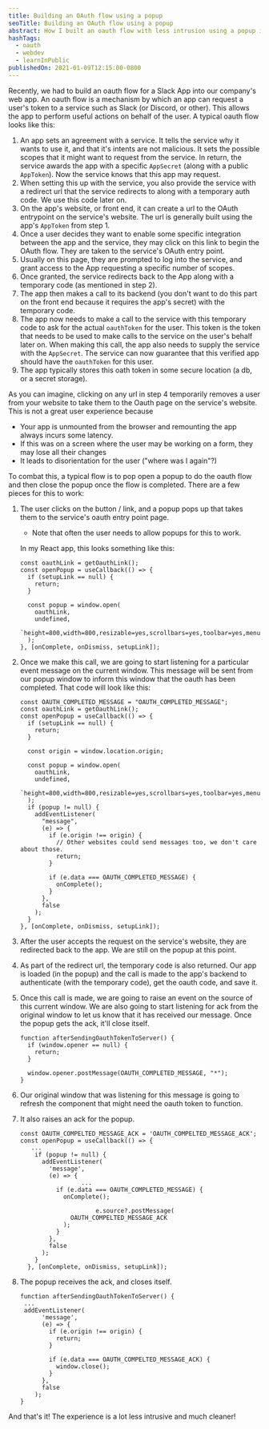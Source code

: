 ```yaml
---
title: Building an OAuth flow using a popup
seoTitle: Building an OAuth flow using a popup
abstract: How I built an oauth flow with less intrusion using a popup instead of in-window flow
hashTags:
  - oauth
  - webdev
  - learnInPublic
publishedOn: 2021-01-09T12:15:00-0800
---
```


Recently, we had to build an oauth flow for a Slack App into our company's web app. An oauth flow is a mechanism by which an app can request a user's token to a service such as Slack (or Discord, or other). This allows the app to perform useful actions on behalf of the user. A typical oauth flow looks like this:

1. An app sets an agreement with a service. It tells the service why it wants to use it, and that it's intents are not malicious. It sets the possible scopes that it might want to request from the service. In return, the service awards the app with a specific `AppSecret` (along with a public `AppToken`). Now the service knows that this app may request.
2. When setting this up with the service, you also provide the service with a redirect url that the service redirects to along with a temporary auth code. We use this code later on.
3. On the app's website, or front end, it can create a url to the OAuth entrypoint on the service's website. The url is generally built using the app's `AppToken` from step 1.
4. Once a user decides they want to enable some specific integration between the app and the service, they may click on this link to begin the OAuth flow. They are taken to the service's OAuth entry point.
5. Usually on this page, they are prompted to log into the service, and grant access to the App requesting a specific number of scopes.
6. Once granted, the service redirects back to the App along with a temporary code (as mentioned in step 2).
7. The app then makes a call to its backend (you don't want to do this part on the front end because it requires the app's secret) with the temporary code.
8. The app now needs to make a call to the service with this temporary code to ask for the actual `oauthToken` for the user. This token is the token that needs to be used to make calls to the service on the user's behalf later on. When making this call, the app also needs to supply the service with the `AppSecret`. The service can now guarantee that this verified app should have the `oauthToken` for this user.
9. The app typically stores this oath token in some secure location (a db, or a secret storage).

As you can imagine, clicking on any url in step 4 temporarily removes a user from your website to take them to the Oauth page on the service's website. This is not a great user experience because

- Your app is unmounted from the browser and remounting the app always incurs some latency.
- If this was on a screen where the user may be working on a form, they may lose all their changes
- It leads to disorientation for the user ("where was I again"?)

To combat this, a typical flow is to pop open a popup to do the oauth flow and then close the popup once the flow is completed. There are a few pieces for this to work:

1. The user clicks on the button / link, and a popup pops up that takes them to the service's oauth entry point page.

   - Note that often the user needs to allow popups for this to work.

   In my React app, this looks something like this:

   ```tsx
   const oauthLink = getOauthLink();
   const openPopup = useCallback(() => {
     if (setupLink == null) {
       return;
     }

     const popup = window.open(
       oauthLink,
       undefined,
       `height=800,width=800,resizable=yes,scrollbars=yes,toolbar=yes,menubar=no,location=no,directories=no,status=yes`
     );
   }, [onComplete, onDismiss, setupLink]);
   ```

2. Once we make this call, we are going to start listening for a particular event message on the current window. This message will be sent from our popup window to inform this window that the oauth has been completed. That code will look like this:

   ```tsx
   const OAUTH_COMPLETED_MESSAGE = "OAUTH_COMPLETED_MESSAGE";
   const oauthLink = getOauthLink();
   const openPopup = useCallback(() => {
     if (setupLink == null) {
       return;
     }

     const origin = window.location.origin;

     const popup = window.open(
       oauthLink,
       undefined,
       `height=800,width=800,resizable=yes,scrollbars=yes,toolbar=yes,menubar=no,location=no,directories=no,status=yes`
     );
     if (popup != null) {
       addEventListener(
         "message",
         (e) => {
           if (e.origin !== origin) {
             // Other websites could send messages too, we don't care about those.
             return;
           }

           if (e.data === OAUTH_COMPLETED_MESSAGE) {
             onComplete();
           }
         },
         false
       );
     }
   }, [onComplete, onDismiss, setupLink]);
   ```

3. After the user accepts the request on the service's website, they are redirected back to the app. We are still on the popup at this point.
4. As part of the redirect url, the temporary code is also returned. Our app is loaded (in the popup) and the call is made to the app's backend to authenticate (with the temporary code), get the oauth code, and save it.
5. Once this call is made, we are going to raise an event on the source of this current window. We are also going to start listening for ack from the original window to let us know that it has received our message. Once the popup gets the ack, it'll close itself.

   ```tsx
   function afterSendingOauthTokenToServer() {
     if (window.opener == null) {
       return;
     }

     window.opener.postMessage(OAUTH_COMPLETED_MESSAGE, "*");
   }
   ```

6. Our original window that was listening for this message is going to refresh the component that might need the oauth token to function.
7. It also raises an ack for the popup.

   ```tsx
   const OAUTH_COMPELTED_MESSAGE_ACK = 'OAUTH_COMPELTED_MESSAGE_ACK';
   const openPopup = useCallback(() => {
   	  ...
       if (popup != null) {
         addEventListener(
           'message',
           (e) => {
   					...
             if (e.data === OAUTH_COMPLETED_MESSAGE) {
               onComplete();

   						e.source?.postMessage(
                 OAUTH_COMPELTED_MESSAGE_ACK
               );
             }
           },
           false
         );
       }
     }, [onComplete, onDismiss, setupLink]);
   ```

8. The popup receives the ack, and closes itself.

   ```tsx
   function afterSendingOauthTokenToServer() {
   	...
   	addEventListener(
         'message',
         (e) => {
           if (e.origin !== origin) {
             return;
           }

           if (e.data === OAUTH_COMPELTED_MESSAGE_ACK) {
             window.close();
           }
         },
         false
       );
   }
   ```

And that's it! The experience is a lot less intrusive and much cleaner!
